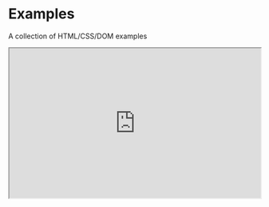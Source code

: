Examples
========

A collection of HTML/CSS/DOM examples 

<iframe width="100%" height="300" src="http://jsfiddle.net/3BvbV/embedded/"></iframe>
